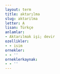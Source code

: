 ```yaml
---
layout: term
title: aktarılma
slug: aktarilma
letter: A
lisan: Türkçe
anlamlar:
- Aktarılmak işi; devir
ozellikler:
- - isim
ornekler:
- - ''
orneklerkaynak:
- - ''
---
```

